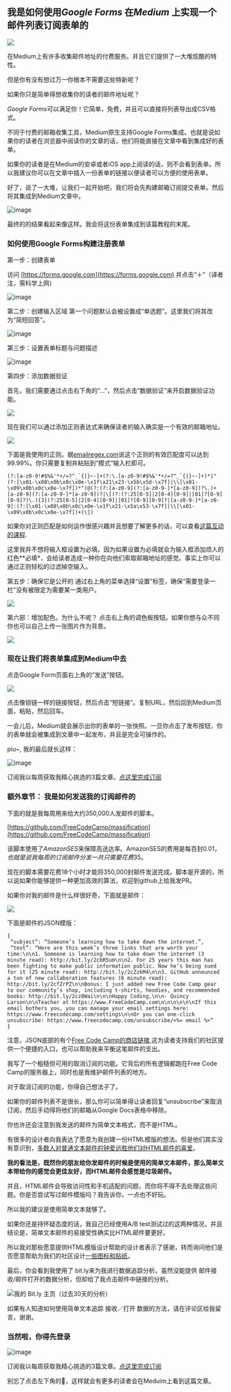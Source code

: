 ## 我是如何使用*Google Forms* 在*Medium* 上实现一个邮件列表订阅表单的

![](https://cdn-images-1.medium.com/max/2000/1*IOZC9nmYpJCaendKkOWHVw.jpeg)

在Medium上有许多收集邮件地址的付费服务。并且它们提供了一大堆炫酷的特性。

但是你有没有想过万一你根本不需要这些特新呢？

如果你只是简单得想收集你的读者的邮件地址呢？ 

*Google Forms*可以满足你！它简单，免费，并且可以直接将列表导出成CSV格式。

不同于付费的邮箱收集工具，Medium原生支持Google Forms集成。也就是说如果你的读者在浏览器中阅读你的文章的话，他们将能直接在文章中看到集成好的表单。

如果你的读者是在Medium的安卓或者iOS app上阅读的话，则不会看到表单。所以我建议你可以在文章中插入一份表单的链接以便读者可以方便的使用表单。


好了，说了一大堆，让我们一起开始吧，我们将会先构建邮箱订阅提交表单。然后将其集成到Medium文章中。

![image](https://cdn-images-1.medium.com/max/1600/1*PcMQNWqTGIUv2TFdqyRVTg.png)

最终的的结果看起来像这样。我会将这份表单集成到该篇教程的末尾。

### 如何使用Google Forms构建注册表单

第一步：创建表单

访问 [https://forms.google.com](https://forms.google.com) 并点击“＋”（译者注，需科学上网）

![image](https://cdn-images-1.medium.com/max/1600/1*6ZL4XkJt5QoRKU3F0I-5Lg.png)

第二步：创建输入区域
第一个问题默认会被设置成“单选题”。这里我们将其改为“简短回答”。

![image](https://cdn-images-1.medium.com/max/1600/1*ndjGUXZvZZMBIsqBn6L9Pw.png)

第三步：设置表单标题与问题描述

![image](https://cdn-images-1.medium.com/max/1600/1*u44PEr7Jqb5q_Kapp4F84A.png)

第四步：添加数据验证

首先，我们需要通过点击右下角的“...”，然后点击“数据验证”来开启数据验证功能。

![](https://cdn-images-1.medium.com/max/1600/1*Up1MrB8tT9N3-m1KCgtixg.png)

现在我们可以通过添加正则表达式来确保读者的输入确实是一个有效的邮箱地址。

![](https://cdn-images-1.medium.com/max/1600/1*mb0zOL0yqpTcePq8YB9sGw.png)

下面是我使用的正则。据[emailregex.com](emailregex.com)说这个正则的有效匹配度可以达到99.99%。你只需要复制并粘贴到“模式”输入栏即可。

```
(?:[a-z0-9!#$%&'*+/=?^_`{|}~-]+(?:\.[a-z0-9!#$%&'*+/=?^_`{|}~-]+)*|"(?:[\x01-\x08\x0b\x0c\x0e-\x1f\x21\x23-\x5b\x5d-\x7f]|\\[\x01-\x09\x0b\x0c\x0e-\x7f])*")@(?:(?:[a-z0-9](?:[a-z0-9-]*[a-z0-9])?\.)+[a-z0-9](?:[a-z0-9-]*[a-z0-9])?|\[(?:(?:25[0-5]|2[0-4][0-9]|[01]?[0-9][0-9]?)\.){3}(?:25[0-5]|2[0-4][0-9]|[01]?[0-9][0-9]?|[a-z0-9-]*[a-z0-9]:(?:[\x01-\x08\x0b\x0c\x0e-\x1f\x21-\x5a\x53-\x7f]|\\[\x01-\x09\x0b\x0c\x0e-\x7f])+)\])
```
如果你对正则匹配是如何运作很感兴趣并且想要了解更多的话，可以查看[这篇互动的课程](https://www.freecodecamp.com/challenges/sift-through-text-with-regular-expressions).

这里我并不想将输入框设置为必填。因为如果设置为必填就会为输入框添加烦人的红色*\*必填*，会给读者造成一种你在向他们索取邮箱地址的感觉。事实上你可以通过正则轻松的过滤掉空输入。

第五步：确保它是公开的
通过右上角的菜单选择“设置”标签，确保“需要登录一栏”没有被限定为需要某一类用户。

![](https://cdn-images-1.medium.com/max/1600/1*cU2S2VW-sJ4xwm0jXR1H4A.png)

第六部：增加配色。为什么不呢？
点击右上角的调色板按钮。如果你想与众不同你也可以自己上传一张图片作为背景。

![](https://cdn-images-1.medium.com/max/1600/1*eXJeXb09Wyjav3WIERqVQw.png)

### 现在让我们将表单集成到Medium中去
点击Google Form页面右上角的“发送”按钮。

![](https://cdn-images-1.medium.com/max/1600/1*-OgJrreJbNZFuLUSlb5wxw.png)

点击像锁链一样的链接按钮，然后点击“短链接”。复制URL，然后回到Medium页面，粘贴，然后回车。

一会儿后，Medium就会展示出你的表单的一张快照。一旦你点击了发布按钮，你的表单就会被集成到文章中一起发布，并且是完全可操作的。

piu~, 我的最后就长这样：

![image](https://cdn-images-1.medium.com/max/1600/1*PcMQNWqTGIUv2TFdqyRVTg.png)

订阅我以每周获取我精心挑选的3篇文章。[点这里完成订阅](https://goo.gl/forms/dsvfK1dRz5zePih02)

### 额外章节： 我是如何发送我的订阅邮件的
下面的就是我每周用来给大约350,000人发邮件的脚本。

[https://github.com/FreeCodeCamp/massification](https://github.com/FreeCodeCamp/massification)

该脚本使用了*AmazonSES*来保障高送达率。AmazonSES的费用是每百封$0.01，也就是说我每周的订阅邮件分发一共只需要花费$35。

现在的脚本需要花费18个小时才能将350,000封邮件发送完成。脚本是开源的，所以说如果你能够提供一种更加高效的算法，欢迎到github上给我发PR。

如果你对我的邮件是什么样很好奇，下面就是邮件：

![](https://cdn-images-1.medium.com/max/2000/1*OTtgoPkQ7Z8zfhrD2WS3PQ.png)

下面是邮件的JSON模版：

```
{
 “subject”: “Someone’s learning how to take down the internet.”,
 “text”: “Here are this week’s three links that are worth your time:\n\n1. Someone is learning how to take down the internet (3 minute read): http://bit.ly/2cbR5um\n\n2. For 25 years this man has been fighting to make public information public. Now he’s being sued for it (25 minute read): http://bit.ly/2cZzkM4\n\n3. GitHub announced a ton of new collaboration features (6 minute read): http://bit.ly/2cfZrPZ\n\nBonus: I just added new Free Code Camp gear to our community’s shop, including t-shirts, hoodies, and recommended books: http://bit.ly/2cz8Wai\n\n\nHappy Coding,\n\n- Quincy Larson\n\nTeacher at https://www.FreeCodeCamp.com\n\n\n\n\n\nIf this email bothers you, you can manage your email settings here: https://www.freecodecamp.com/settings\n\nOr you can one-click unsubscribe: https://www.freecodecamp.com/unsubscribe/<%= email %>”
}
```

注意，JSON底部的有个[Free Code Camp的商店链接](https://www.freecodecamp.com/shop),这为读者支持我们的社区提供一个便捷的入口，也可以帮助我来平衡这笔邮件的支出。

我写了一个粗糙但可用的取消订阅的功能。它背后的所有逻辑都跑在Free Code Camp的服务器上，同时也是我维护邮件列表的地方。

对于取消订阅的功能，你得自己想法子了。

如果你的邮件列表不是很长，那么你可以简单得让读者回复“unsubscribe”来取消订阅，然后手动得将他们的邮箱从Google Docs表格中移除。

你也许还会注意到我发送的邮件为简单文本格式，而不是HTML。

有很多的设计者向我表达了愿意为我创建一份HTML模版的想法。但是他们其实没有意识到，[多数人对普通文本邮件的钟爱远胜他们对HTML邮件的喜爱](http://blog.hubspot.com/marketing/plain-text-vs-html-emails-data)。

**我的看法是，既然你的朋友给你发邮件的时候是使用的简单文本邮件，那么简单文本带给你的感觉会更佳友好，而HTML邮件会感觉是垃圾邮件。**

并且，HTML邮件会导致访问性和手机适配的问题，而你将不得不去处理这些问题。你是否尝试写过邮件模版吗？我告诉你，一点也不好玩。

所以我的建议是使用简单文本就够了。

如果你还是持怀疑态度的话，我自己已经使用A/B test测试过的这两种情况，并且结论是，简单文本邮件的易接受性确实比HTML邮件要更好。

所以我对那些愿意提供HTML模版设计帮助的设计者表示了感谢，转而询问他们是否愿意帮助为我们的社区设计[一些图标和贴纸](https://github.com/FreeCodeCamp/assets)。

最后，你会看到我使用了 bit.ly来为我进行数据追踪分析。虽然没能提供 邮件接收/邮件打开的数据分析，但却给了我点击邮件中链接的分析。

![我的 Bit.ly 主页（过去30天的分析）](https://cdn-images-1.medium.com/max/2000/1*GViH8Q_eXU5Af-Lst6mhAg.png)

如果有人知道如何使用简单文本追踪 接收／打开 数据的方法，请在评论区给我留言，谢谢。

###  当然啦，你得先登录

![image](https://cdn-images-1.medium.com/max/1600/1*PcMQNWqTGIUv2TFdqyRVTg.png)

订阅我以每周获取我精心挑选的3篇文章。[点这里完成订阅](https://goo.gl/forms/dsvfK1dRz5zePih02)

别忘了点击左下角的💚，这样就会有更多的读者会在Meduim上看到这篇文章。
